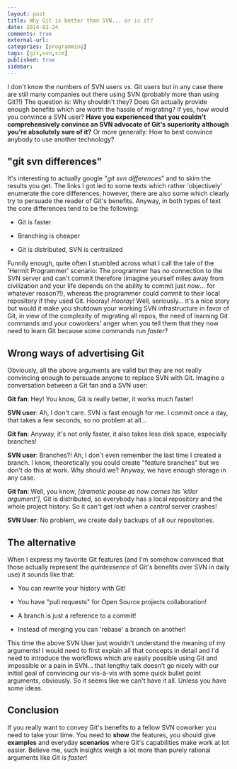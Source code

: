 ```yaml
---
layout: post
title: Why Git is better than SVN... or is it?
date: 2014-02-24 
comments: true
external-url:
categories: [programming]
tags: [git,svn,scm]
published: true
sidebar: 
---
```

I don't know the numbers of SVN users vs. Git users but in any case there are
still many companies out there using SVN (probably more than using
Git?!) The question is: Why shouldn't they? Does Git actually provide
enough benefits which are worth the hassle of migrating? If yes, how
would you convince a SVN user? **Have you experienced that you couldn't comprehensively convince an SVN advocate of Git's
superiority although you're absolutely sure of it?** Or more generally:
How to best convince anybody to use another technology?

<!-- more -->

## "git svn differences"
It's interesting to actually google "*git svn differences*" and to
skim the results you get. The links I got led to some texts which rather 'objectively'
enumerate the core differences, however, there are also some which
clearly try to persuade the reader of Git's benefits. Anyway, in
both types of text the core differences tend to be the following:

<ul><li>

Git is faster

</li><li>

Branching is cheaper

</li><li>

Git is distributed, SVN is centralized

</li></ul>

Funnily enough, quite often I stumbled across what I call the tale of the 'Hermit
Programmer' scenario: The programmer has no connection to the SVN
server and can't commit therefore (imagine yourself miles away from
civilization and your life depends on the ability to commit just
*now*&#x2026; for whatever reason?!), whereas the programmer could commit to their local repository if they used Git.
Hooray! *Hooray!* Well, seriously&#x2026; it's a nice story but would it make you
shutdown your working SVN infrastructure in favor of Git, in view
of the complexity of migrating all repos, the need of learning Git
commands and your coworkers' anger when you tell them that they now
need to learn Git because some commands run *faster*?

## Wrong ways of advertising Git
Obviously, all the above arguments are valid but they are not really
convincing enough to persuade anyone to replace SVN with Git. Imagine a conversation between
a Git fan and a SVN user:

**Git fan**: Hey! You know, Git is really better, it works much
faster!

**SVN user**: Ah, I don't care. SVN is fast enough for me. I commit
once a day, that takes a few seconds, so no problem at all&#x2026;

**Git fan**: Anyway, it's not only faster, it also takes less disk
space, especially branches!

**SVN user**: Branches?! Ah, I don't even remember the last time I
created a branch. I know, theoretically you could create "feature branches" but
we don't do this at work. Why should we? Anyway, we have enough
storage in any case.

**Git fan**: Well, you know, *[dramatic pause as now comes his 'killer
argument']*, Git is distributed, so everybody has a local repository
and the whole project history. So it can't get lost when a *central*
server crashes!

**SVN User**: No problem, we create daily backups of all our
repositories. 

## The alternative
When I express my favorite Git features (and I'm somehow convinced that those actually
represent the *quintessence* of Git's benefits over SVN in daily use) it sounds like that:

<ul><li>

You can rewrite your history with Git!

</li><li>

You have "pull requests" for Open Source projects collaboration!

</li><li>

A branch is just a reference to a commit!

</li><li>

Instead of merging you can 'rebase' a branch on another!

</li></ul>

This time the above SVN User just wouldn't understand the meaning of
my arguments! I would need to first explain all that concepts in
detail and I'd need to introduce the workflows which are easily possible using Git
and impossible or a pain in SVN&#x2026; that lengthy talk doesn't go nicely with our
initial goal of convincing
our vis-à-vis with some quick bullet point arguments, obviously. So it
seems like we can't have it all. Unless you have some ideas.

## Conclusion
If you really want to convey Git's benefits to a fellow SVN coworker you need to take your
time. You need to **show** the features, you should give **examples**
and everyday **scenarios** where Git's capabilities make work at lot
easier. Believe me, such insights weigh a lot more than purely
rational arguments like *Git is faster*!

